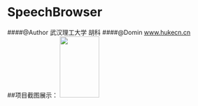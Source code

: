 # SpeechBrowser
####@Author 武汉理工大学 胡科
####@Domin www.hukecn.cn
<br>
##项目截图展示：
<img src="http://hukecn.cn/images/img1.png" width="90" height="140" />


